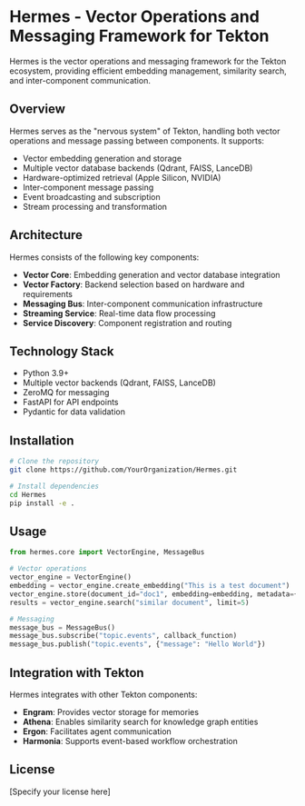 # Hermes - Vector Operations and Messaging Framework for Tekton

Hermes is the vector operations and messaging framework for the Tekton ecosystem, providing efficient embedding management, similarity search, and inter-component communication.

## Overview

Hermes serves as the "nervous system" of Tekton, handling both vector operations and message passing between components. It supports:

- Vector embedding generation and storage
- Multiple vector database backends (Qdrant, FAISS, LanceDB)
- Hardware-optimized retrieval (Apple Silicon, NVIDIA)
- Inter-component message passing
- Event broadcasting and subscription
- Stream processing and transformation

## Architecture

Hermes consists of the following key components:

- **Vector Core**: Embedding generation and vector database integration
- **Vector Factory**: Backend selection based on hardware and requirements
- **Messaging Bus**: Inter-component communication infrastructure
- **Streaming Service**: Real-time data flow processing
- **Service Discovery**: Component registration and routing

## Technology Stack

- Python 3.9+
- Multiple vector backends (Qdrant, FAISS, LanceDB)
- ZeroMQ for messaging
- FastAPI for API endpoints
- Pydantic for data validation

## Installation

```bash
# Clone the repository
git clone https://github.com/YourOrganization/Hermes.git

# Install dependencies
cd Hermes
pip install -e .
```

## Usage

```python
from hermes.core import VectorEngine, MessageBus

# Vector operations
vector_engine = VectorEngine()
embedding = vector_engine.create_embedding("This is a test document")
vector_engine.store(document_id="doc1", embedding=embedding, metadata={"title": "Test"})
results = vector_engine.search("similar document", limit=5)

# Messaging
message_bus = MessageBus()
message_bus.subscribe("topic.events", callback_function)
message_bus.publish("topic.events", {"message": "Hello World"})
```

## Integration with Tekton

Hermes integrates with other Tekton components:

- **Engram**: Provides vector storage for memories
- **Athena**: Enables similarity search for knowledge graph entities
- **Ergon**: Facilitates agent communication
- **Harmonia**: Supports event-based workflow orchestration

## License

[Specify your license here]